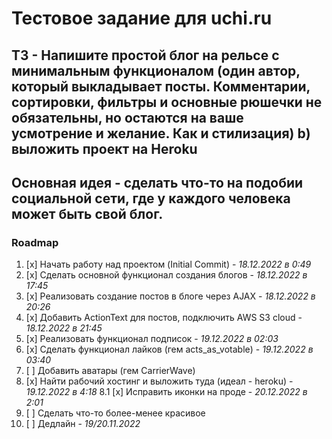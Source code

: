 # Тестовое задание для uchi.ru

## ТЗ - Напишите простой блог на рельсе с минимальным функционалом (один автор, который выкладывает посты. Комментарии, сортировки, фильтры и основные рюшечки не обязательны, но остаются на ваше усмотрение и желание. Как и стилизация) b) выложить проект на Heroku

## Основная идея - сделать что-то на подобии социальной сети, где у каждого человека может быть свой блог.

### Roadmap
1. [x] Начать работу над проектом (Initial Commit) - _18.12.2022 в 0:49_
2. [x] Сделать основной функционал создания блогов - _18.12.2022 в 17:45_
3. [x] Реализовать создание постов в блоге через AJAX - _18.12.2022 в 20:26_
4. [x] Добавить ActionText для постов, подключить AWS S3 cloud - _18.12.2022 в 21:45_
5. [x] Реализовать функционал подписок - _19.12.2022 в 02:03_
6. [x] Сделать функционал лайков (гем acts_as_votable) - _19.12.2022 в 03:40_
7. [ ] Добавить аватары (гем CarrierWave)
8. [x] Найти рабочий хостинг и выложить туда (идеал - heroku) - _19.12.2022 в 4:18_
8.1 [x] Исправить иконки на проде - _20.12.2022 в 2:01_
9. [ ] Сделать что-то более-менее красивое
10. [ ] Дедлайн - _19/20.11.2022_
